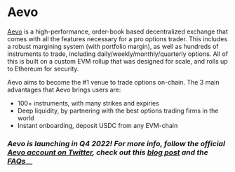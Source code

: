# Aevo

[Aevo](https://www.aevo.xyz/) is a high-performance, order-book based decentralized exchange that comes with all the features necessary for a pro options trader. This includes a robust margining system (with portfolio margin), as well as hundreds of instruments to trade, including daily/weekly/monthly/quarterly options. All of this is built on a custom EVM rollup that was designed for scale, and rolls up to Ethereum for security.

Aevo aims to become the #1 venue to trade options on-chain. The 3 main advantages that Aevo brings users are:

* 100+ instruments, with many strikes and expiries
* Deep liquidity, by partnering with the best options trading firms in the world
* Instant onboarding, deposit USDC from any EVM-chain

### _Aevo is launching in Q4 2022! For more info, follow the official_ [_Aevo account on Twitter_](https://twitter.com/aevoxyz?s=20\&t=JZxnjejSmSBJVJbF1fxTxA)_, check out this_ [_blog post_](https://mirror.xyz/aevo.eth/XtueK0oiRozH7mNVwBdpHLNlSf9vXEV6Nsa6ivWAYfo) _and the_ [_FAQs_](faq/aevo.md)__
